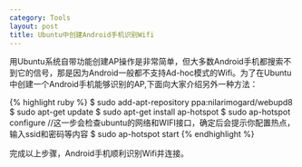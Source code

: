 ```yaml
---
category: Tools
layout: post
title: Ubuntu中创建Android手机识别Wifi
---
```


用Ubuntu系统自带功能创建AP操作是非常简单，但大多数Android手机都搜索不到它的信号，那是因为Android一般都不支持Ad-hoc模式的Wifi。为了在Ubuntu中创建一个Android手机能够识别的AP,下面向大家介绍另外一种方法： 

{% highlight ruby %}
$ sudo add-apt-repository ppa:nilarimogard/webupd8
$ sudo apt-get update
$ sudo apt-get install ap-hotspot
$ sudo ap-hotspot configure  //这一步会检查ubuntu的网络和WIFI接口，确定后会提示你配置热点，输入ssid和密码等内容
$ sudo ap-hotspot start
{% endhighlight %} 

完成以上步骤，Android手机顺利识别Wifi并连接。
